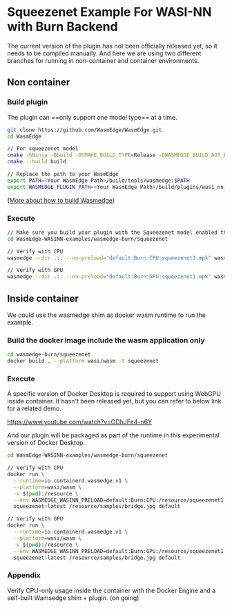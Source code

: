 # Squeezenet Example For WASI-NN with Burn Backend

The current version of the plugin has not been officially released yet, so it needs to be compiled manually. And here we are using two different branches for running in non-container and container environments.

## Non container

### Build plugin

The plugin can ==only support one model type== at a time.

```bash
git clone https://github.com/WasmEdge/WasmEdge.git
cd WasmEdge

// For squeezenet model
cmake -GNinja -Bbuild -DCMAKE_BUILD_TYPE=Release -DWASMEDGE_BUILD_AOT_RUNTIME=OFF -DWASMEDGE_PLUGIN_WASI_NN_RUST_MODEL=squeezenet
cmake --build build

// Replace the path to your WasmEdge
export PATH=<Your WasmEdge Path>/build/tools/wasmedge:$PATH
export WASMEDGE_PLUGIN_PATH=<Your WasmEdge Path>/build/plugins/wasi_nn_rust
```
([More about how to build Wasmedge](https://wasmedge.org/docs/contribute/source/os/linux/))

### Execute

```bash
// Make sure you build your plugin with the Squeezenet model enabled then
cd WasmEdge-WASINN-examples/wasmedge-burn/squeezenet

// Verify with CPU
wasmedge --dir .:. --nn-preload="default:Burn:CPU:squeezenet1.mpk" wasmedge-wasinn-example-squeezenet.wasm samples/bridge.jpg default

// Verify with GPU
wasmedge --dir .:. --nn-preload="default:Burn:GPU:squeezenet1.mpk" wasmedge-wasinn-example-squeezenet.wasm samples/bridge.jpg default
```

## Inside container

We could use the wasmedge shim as docker wasm runtime to run the example.

### Build the docker image include the wasm application only

```bash
cd wasmedge-burn/squeezenet
docker build . --platform wasi/wasm -t squeezenet
```

### Execute

A specific version of Docker Desktop is required to support using WebGPU inside container. 
It hasn't been released yet, but you can refer to below link for a related demo.

https://www.youtube.com/watch?v=ODhJFe4-n6Y

And our plugin will be packaged as part of the runtime in this experimental version of Docker Desktop.

```bash
cd WasmEdge-WASINN-examples/wasmedge-burn/squeezenet

// Verify with CPU
docker run \
  --runtime=io.containerd.wasmedge.v1 \
  --platform=wasi/wasm \
  -v $(pwd):/resource \
  --env WASMEDGE_WASINN_PRELOAD=default:Burn:CPU:/resource/squeezenet1.mpk \
  squeezenet:latest /resource/samples/bridge.jpg default

// Verify with GPU
docker run \
  --runtime=io.containerd.wasmedge.v1 \
  --platform=wasi/wasm \
  -v $(pwd):/resource \
  --env WASMEDGE_WASINN_PRELOAD=default:Burn:GPU:/resource/squeezenet1.mpk \
  squeezenet:latest /resource/samples/bridge.jpg default
```

### Appendix

Verify CPU-only usage inside the container with the Docker Engine and a self-built Wamsedge shim + plugin. (on going)